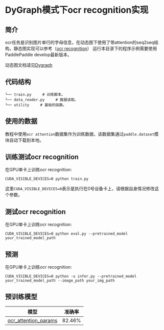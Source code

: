 DyGraph模式下ocr recognition实现
========

简介
--------
ocr任务是识别图片单行的字母信息，在动态图下使用了带attention的seq2seq结构，静态图实现可以参考（[ocr recognition](https://github.com/PaddlePaddle/models/tree/develop/PaddleCV/ocr_recognition)）
运行本目录下的程序示例需要使用PaddlePaddle develop最新版本。

动态图文档请见[Dygraph](https://www.paddlepaddle.org.cn/documentation/docs/zh/develop/user_guides/howto/dygraph/DyGraph.html)


## 代码结构
```
└── train.py     # 训练脚本。
└── data_reader.py     # 数据读取。
└── utility     # 基础的函数。
```

## 使用的数据

教程中使用`ocr attention`数据集作为训练数据，该数据集通过`paddle.dataset`模块自动下载到本地。

## 训练测试ocr recognition

在GPU单卡上训练ocr recognition:

```
CUDA_VISIBLE_DEVICES=0 python train.py
```

这里`CUDA_VISIBLE_DEVICES=0`表示是执行在0号设备卡上，请根据自身情况修改这个参数。

## 测试ocr recognition

在GPU单卡上训练ocr recognition:

```
CUDA_VISIBLE_DEVICES=0 python eval.py --pretrained_model your_trained_model_path
```

## 预测

在GPU单卡上训练ocr recognition:

```
CUDA_VISIBLE_DEVICES=0 python -u infer.py --pretrained_model your_trained_model_path --image_path your_img_path
```

## 预训练模型

|模型| 准确率|
|- |:-: |
|[ocr_attention_params](https://paddle-ocr-models.bj.bcebos.com/ocr_attention_dygraph.tar) | 82.46%|

